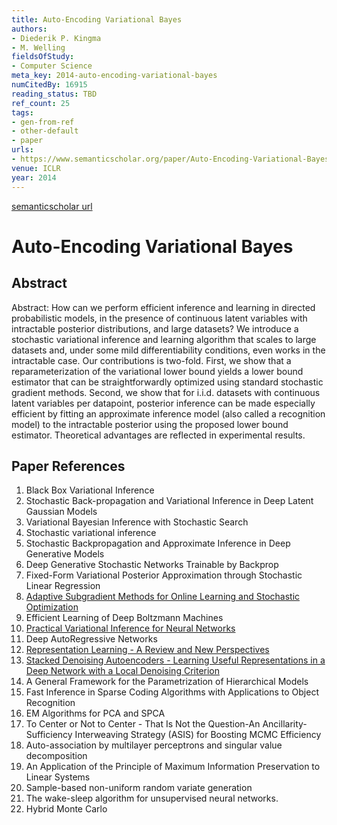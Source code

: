 ```yaml
---
title: Auto-Encoding Variational Bayes
authors:
- Diederik P. Kingma
- M. Welling
fieldsOfStudy:
- Computer Science
meta_key: 2014-auto-encoding-variational-bayes
numCitedBy: 16915
reading_status: TBD
ref_count: 25
tags:
- gen-from-ref
- other-default
- paper
urls:
- https://www.semanticscholar.org/paper/Auto-Encoding-Variational-Bayes-Kingma-Welling/5f5dc5b9a2ba710937e2c413b37b053cd673df02?sort=total-citations
venue: ICLR
year: 2014
---
```


[semanticscholar url](https://www.semanticscholar.org/paper/Auto-Encoding-Variational-Bayes-Kingma-Welling/5f5dc5b9a2ba710937e2c413b37b053cd673df02?sort=total-citations)

# Auto-Encoding Variational Bayes

## Abstract

Abstract: How can we perform efficient inference and learning in directed probabilistic models, in the presence of continuous latent variables with intractable posterior distributions, and large datasets? We introduce a stochastic variational inference and learning algorithm that scales to large datasets and, under some mild differentiability conditions, even works in the intractable case. Our contributions is two-fold. First, we show that a reparameterization of the variational lower bound yields a lower bound estimator that can be straightforwardly optimized using standard stochastic gradient methods. Second, we show that for i.i.d. datasets with continuous latent variables per datapoint, posterior inference can be made especially efficient by fitting an approximate inference model (also called a recognition model) to the intractable posterior using the proposed lower bound estimator. Theoretical advantages are reflected in experimental results.

## Paper References

1. Black Box Variational Inference
2. Stochastic Back-propagation and Variational Inference in Deep Latent Gaussian Models
3. Variational Bayesian Inference with Stochastic Search
4. Stochastic variational inference
5. Stochastic Backpropagation and Approximate Inference in Deep Generative Models
6. Deep Generative Stochastic Networks Trainable by Backprop
7. Fixed-Form Variational Posterior Approximation through Stochastic Linear Regression
8. [Adaptive Subgradient Methods for Online Learning and Stochastic Optimization](2010-adaptive-subgradient-methods-for-online-learning-and-stochastic-optimization)
9. Efficient Learning of Deep Boltzmann Machines
10. [Practical Variational Inference for Neural Networks](2011-practical-variational-inference-for-neural-networks)
11. Deep AutoRegressive Networks
12. [Representation Learning - A Review and New Perspectives](2013-representation-learning-a-review-and-new-perspectives)
13. [Stacked Denoising Autoencoders - Learning Useful Representations in a Deep Network with a Local Denoising Criterion](2010-stacked-denoising-autoencoders-learning-useful-representations-in-a-deep-network-with-a-local-denoising-criterion)
14. A General Framework for the Parametrization of Hierarchical Models
15. Fast Inference in Sparse Coding Algorithms with Applications to Object Recognition
16. EM Algorithms for PCA and SPCA
17. To Center or Not to Center - That Is Not the Question-An Ancillarity-Sufficiency Interweaving Strategy (ASIS) for Boosting MCMC Efficiency
18. Auto-association by multilayer perceptrons and singular value decomposition
19. An Application of the Principle of Maximum Information Preservation to Linear Systems
20. Sample-based non-uniform random variate generation
21. The wake-sleep algorithm for unsupervised neural networks.
22. Hybrid Monte Carlo
